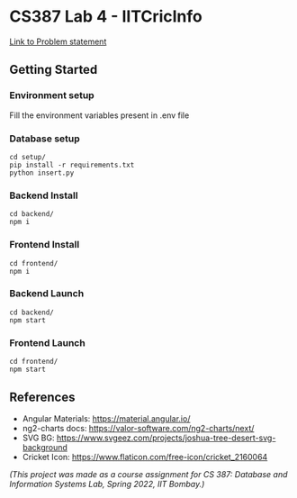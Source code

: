 # CS387 Lab 4 - IITCricInfo

[Link to Problem statement](https://docs.google.com/document/d/e/2PACX-1vRthLY0CwcAEnpa0z9IQp3Rf67lBZ-suCrdyZeElJkcMYcmvkeAnM-lU__8EOIxR3Wp0p8HN8xofj6r/pub)

## **Getting Started**

### Environment setup

Fill the environment variables present in .env file

### Database setup

```
cd setup/
pip install -r requirements.txt
python insert.py
```

### Backend Install

```
cd backend/
npm i
```

### Frontend Install

```
cd frontend/
npm i
```

### Backend Launch

```
cd backend/
npm start
```

### Frontend Launch

```
cd frontend/
npm start
```

## **References**

- Angular Materials: https://material.angular.io/
- ng2-charts docs: https://valor-software.com/ng2-charts/next/
- SVG BG: https://www.svgeez.com/projects/joshua-tree-desert-svg-background
- Cricket Icon: https://www.flaticon.com/free-icon/cricket_2160064

_(This project was made as a course assignment for CS 387: Database and Information Systems Lab, Spring 2022, IIT Bombay.)_

